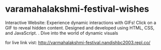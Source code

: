 # varamahalakshmi-festival-wishes
Interactive Website: Experience dynamic interactions with GIFs! Click on a GIF to reveal hidden content. Designed and developed using HTML, CSS, and JavaScript. . Dive into the world of dynamic visuals

for live link vist:
http://varmahalakshmi-festival.nandishbc2003.repl.co/
